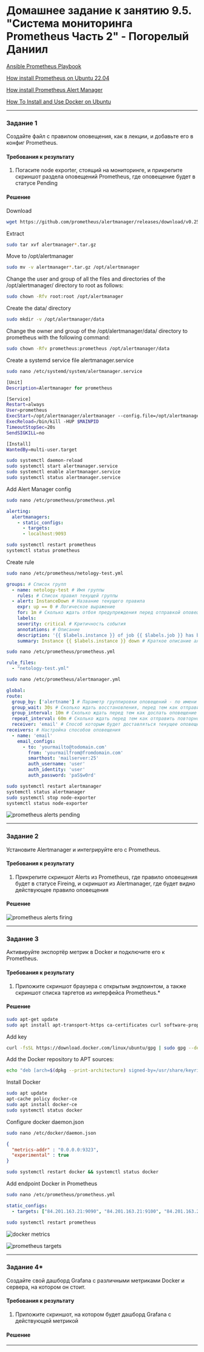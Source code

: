 # Домашнее задание к занятию 9.5. "Система мониторинга Prometheus Часть 2" - Погорелый Даниил

[Ansible Prometheus Playbook](https://github.com/mesaguy/ansible-prometheus)

[How install Prometheus on Ubuntu 22.04](https://itslinuxfoss.com/how-to-install-prometheus-on-ubuntu-22-04-lts/)

[How install Prometheus Alert Manager](https://linuxhint.com/install-configure-prometheus-alert-manager-ubuntu/)

[How To Install and Use Docker on Ubuntu](https://www.digitalocean.com/community/tutorials/how-to-install-and-use-docker-on-ubuntu-22-04)

---

### Задание 1
Создайте файл с правилом оповещения, как в лекции, и добавьте его в конфиг Prometheus.

#### Требования к результату
1. Погасите node exporter, стоящий на мониторинге, и прикрепите скриншот раздела оповещений Prometheus, где оповещение будет в статусе Pending

#### Решение

Download
```bash
wget https://github.com/prometheus/alertmanager/releases/download/v0.25.0/alertmanager-0.25.0.dragonfly-amd64.tar.gz
```

Extract
```bash
sudo tar xvf alertmanager*.tar.gz
```

Move to /opt/alertmanager
```bash
sudo mv -v alertmanager*.tar.gz /opt/alertmanager
```

Change the user and group of all the files and directories of the /opt/alertmanager/ directory to root as follows:
```bash
sudo chown -Rfv root:root /opt/alertmanager
```

Create the data/ directory
```bash
sudo mkdir -v /opt/alertmanager/data
```

Change the owner and group of the /opt/alertmanager/data/ directory to prometheus with the following command:
```bash
sudo chown -Rfv prometheus:prometheus /opt/alertmanager/data
```

Create a systemd service file alertmanager.service
```bash
sudo nano /etc/systemd/system/alertmanager.service
```

```bash
[Unit]
Description=Alertmanager for prometheus

[Service]
Restart=always
User=prometheus
ExecStart=/opt/alertmanager/alertmanager --config.file=/opt/alertmanager/alertmanager.yml --storage.path=/opt/alertmanager/data            
ExecReload=/bin/kill -HUP $MAINPID
TimeoutStopSec=20s
SendSIGKILL=no

[Install]
WantedBy=multi-user.target
```

```bash
sudo systemctl daemon-reload
sudo systemctl start alertmanager.service
sudo systemctl enable alertmanager.service
sudo systemctl status alertmanager.service
```

Add Alert Manager config
```bash
sudo nano /etc/prometheus/prometheus.yml
```

```yaml
alerting:
  alertmanagers:
    - static_configs:
      - targets:
      - localhost:9093 
```

```bash
sudo systemctl restart prometheus
systemctl status prometheus
```

Create rule
```bash
sudo nano /etc/prometheus/netology-test.yml
```

```yaml
groups: # Список групп
  - name: netology-test # Имя группы
    rules: # Список правил текущей группы
  - alert: InstanceDown # Название текущего правила
    expr: up == 0 # Логическое выражение
    for: 1m # Сколько ждать отбоя предупреждения перед отправкой оповещения
    labels:
    severity: critical # Критичность события
    annotations: # Описание
    description: '{{ $labels.instance }} of job {{ $labels.job }} has been down for more than 1 minute.' # Полное описание алерта
    summary: Instance {{ $labels.instance }} down # Краткое описание алерта
```

```bash
sudo nano /etc/prometheus/prometheus.yml
```

```yaml
rule_files:
  - "netology-test.yml"
```

```bash
sudo nano /etc/prometheus/alertmanager.yml
```

```yaml
global:
route:
  group_by: ['alertname'] # Параметр группировки оповещений - по имени
  group_wait: 30s # Сколько ждать восстановления, перед тем как отправить первое оповещение.
  group_interval: 10m # Сколько ждать перед тем как дослать оповещение о новых сработках по текущему алерту.
  repeat_interval: 60m # Сколько ждать перед тем как отправить повторное оповещение
  receiver: 'email' # Способ которым будет доставляться текущее оповещение
receivers: # Настройка способов оповещения
  - name: 'email'
    email_configs:
      - to: 'yourmailto@todomain.com'
        from: 'yourmailfrom@fromdomain.com'
        smarthost: 'mailserver:25'
        auth_username: 'user'
        auth_identity: 'user'
        auth_password: 'paS$w0rd'
```

```bash
sudo systemctl restart alertmanager
systemctl status alertmanager
sudo systemctl stop node-exporter
systemctl status node-exporter
```

![prometheus alerts pending](https://github.com/DanPogorelyi/devops/blob/main/04-monitoring_resilient/04-Prometheus_part-2/images/prometheus-alerts-pending.png)

---

### Задание 2
Установите Alertmanager и интегрируйте его с Prometheus.

#### Требования к результату
1. Прикрепите скриншот Alerts из Prometheus, где правило оповещения будет в статусе Fireing, и скриншот из Alertmanager, где будет видно действующее правило оповещения

#### Решение

![prometheus alerts firing](https://github.com/DanPogorelyi/devops/blob/main/04-monitoring_resilient/04-Prometheus_part-2/images/prometheus-alerts-firing.png)

---

### Задание 3
Активируйте экспортёр метрик в Docker и подключите его к Prometheus.

#### Требования к результату
1. Приложите скриншот браузера с открытым эндпоинтом, а также скриншот списка таргетов из интерфейса Prometheus.*

#### Решение

```bash
sudo apt-get update
sudo apt install apt-transport-https ca-certificates curl software-properties-common
```

Add key
```bash
curl -fsSL https://download.docker.com/linux/ubuntu/gpg | sudo gpg --dearmor -o /usr/share/keyrings/docker-archive-keyring.gpg
```

Add the Docker repository to APT sources:
```bash
echo "deb [arch=$(dpkg --print-architecture) signed-by=/usr/share/keyrings/docker-archive-keyring.gpg] https://download.docker.com/linux/ubuntu $(lsb_release -cs) stable" | sudo tee /etc/apt/sources.list.d/docker.list > /dev/null
```

Install Docker
```bash
sudo apt update
apt-cache policy docker-ce
sudo apt install docker-ce
sudo systemctl status docker
```

Configure docker daemon.json
```bash
sudo nano /etc/docker/daemon.json
```

```json
{
  "metrics-addr" : "0.0.0.0:9323",
  "experimental" : true
}
```

```bash
sudo systemctl restart docker && systemctl status docker
```

Add endpoint Docker in Prometheus

```bash
sudo nano /etc/prometheus/prometheus.yml
```

```yaml
static_configs:
  - targets: ["84.201.163.21:9090", "84.201.163.21:9100", "84.201.163.21:9323"]
```

```bash
sudo systemctl restart prometheus
```

![docker metrics](https://github.com/DanPogorelyi/devops/blob/main/04-monitoring_resilient/04-Prometheus_part-2/images/docker-metrics.png)

![prometheus targets](https://github.com/DanPogorelyi/devops/blob/main/04-monitoring_resilient/04-Prometheus_part-2/images/prometheus-targets.png)

---

### Задание 4*
Создайте свой дашборд Grafana с различными метриками Docker и сервера, на котором он стоит.

#### Требования к результату
1. Приложите скриншот, на котором будет дашборд Grafana с действующей метрикой

#### Решение

---
